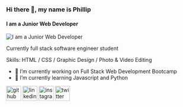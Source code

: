 ### Hi there 👋,  my name is Phillip 
#### I am a Junior Web Developer
![I am a Junior Web Developer](https://pbs.twimg.com/profile_banners/1369808238745620492/1615428003/1500x500)

Currently full stack software engineer student

Skills:  HTML / CSS / Graphic Design / Photo & Video Editing

- 🔭 I’m currently working on Full Stack Web Development Bootcamp 
- 🌱 I’m currently learning Javascript and Python 


[<img src='https://cdn.jsdelivr.net/npm/simple-icons@3.0.1/icons/github.svg' alt='github' height='40'>](https://github.com/https://twitter.com/Phillip_codes)  [<img src='https://cdn.jsdelivr.net/npm/simple-icons@3.0.1/icons/linkedin.svg' alt='linkedin' height='40'>](https://www.linkedin.com/in/https://www.linkedin.com/in/phillip-hamilton-brown-33a37821a//)  [<img src='https://cdn.jsdelivr.net/npm/simple-icons@3.0.1/icons/instagram.svg' alt='instagram' height='40'>](https://www.instagram.com/https://www.instagram.com/phillipwritescode//)  [<img src='https://cdn.jsdelivr.net/npm/simple-icons@3.0.1/icons/twitter.svg' alt='twitter' height='40'>](https://twitter.com/https://twitter.com/Phillip_codes)  

